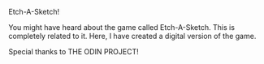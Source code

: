 Etch-A-Sketch!

You might have heard about the game called Etch-A-Sketch. This is completely related to it. Here, I have created a digital version of the game.

Special thanks to THE ODIN PROJECT!
